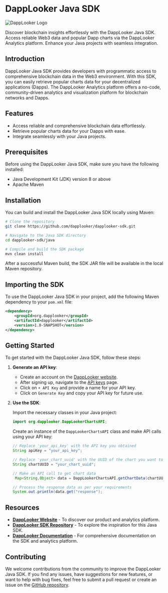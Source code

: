 # DappLooker Java SDK

![DappLooker Logo](https://d2yxqfr8upg55w.cloudfront.net/npm-package-images/DLLogo1800x400.png)

Discover blockchain insights effortlessly with the DappLooker Java SDK. Access reliable Web3 data and popular Dapp charts via the DappLooker Analytics platform. Enhance your Java projects with seamless integration.


## Introduction

DappLooker Java SDK provides developers with programmatic access to comprehensive blockchain data in the Web3 environment. With this SDK, you can easily retrieve popular charts data for your decentralized applications (Dapps). The DappLooker Analytics platform offers a no-code, community-driven analytics and visualization platform for blockchain networks and Dapps.

## Features

- Access reliable and comprehensive blockchain data effortlessly.
- Retrieve popular charts data for your Dapps with ease.
- Integrate seamlessly with your Java projects.

## Prerequisites

Before using the DappLooker Java SDK, make sure you have the following installed:

- Java Development Kit (JDK) version 8 or above
- Apache Maven

## Installation

You can build and install the DappLooker Java SDK locally using Maven:

```bash
# Clone the repository
git clone https://github.com/dapplooker/dapplooker-sdk.git

# Navigate to the Java SDK directory
cd dapplooker-sdk/java

# Compile and build the SDK package
mvn clean install
```

After a successful Maven build, the SDK JAR file will be available in the local Maven repository.

## Importing the SDK

To use the DappLooker Java SDK in your project, add the following Maven dependency to your `pom.xml` file:

```xml
<dependency>
    <groupId>org.dapplooker</groupId>
    <artifactId>dapplooker</artifactId>
    <version>1.0-SNAPSHOT</version>
</dependency>
```

## Getting Started

To get started with the DappLooker Java SDK, follow these steps:

1. **Generate an API key**:

   - Create an account on the [DappLooker website](https://dapplooker.com/).
   - After signing up, navigate to the [API keys](https://dapplooker.com/user/api) page.
   - Click on `+ API Key` and provide a name for your API key.
   - Click on `Generate Key` and copy your API key for future use.

2. **Use the SDK**:

   Import the necessary classes in your Java project:

   ```java
   import org.dapplooker.DappLookerChartsAPI;
   ```

   Create an instance of the `DappLookerChartsAPI` class and make API calls using your API key:

   ```java
   // Replace 'your_api_key' with the API key you obtained
   String apiKey = "your_api_key";

   // Replace 'your_chart_uuid' with the UUID of the chart you want to retrieve data for
   String chartUUID = "your_chart_uuid";

   // Make an API call to get chart data
    Map<String,Object> data = DappLookerChartsAPI.getChartData(chartUUID, apiKey);

   // Process the response data as per your requirements
   System.out.println(data.get("response");
   ```

## Resources

- **[DappLooker Website](https://dapplooker.com/)** - To discover our product and analytics platform.
- **[DappLooker SDK Repository](https://github.com/dapplooker/dapplooker-sdk/)** - To explore the inspiration for this Java SDK.
- **[DappLooker Documentation](https://docs.dapplooker.com)** - For comprehensive documentation on the SDK and analytics platform.

## Contributing

We welcome contributions from the community to improve the DappLooker Java SDK. If you find any issues, have suggestions for new features, or want to help with bug fixes, feel free to submit a pull request or create an issue on the [GitHub repository](https://github.com/dapplooker/dapplooker-sdk/).